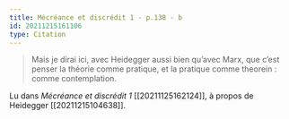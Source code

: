 ```yaml
---
title: Mécréance et discrédit 1 - p.138 - b
id: 20211215161106
type: Citation
---
```


> Mais je dirai ici, avec Heidegger aussi bien qu’avec Marx, que c’est penser la théorie comme pratique, et la pratique comme theorein : comme contemplation.

Lu dans *Mécréance et discrédit 1* [[20211125162124]], à propos de Heidegger [[20211215104638]].